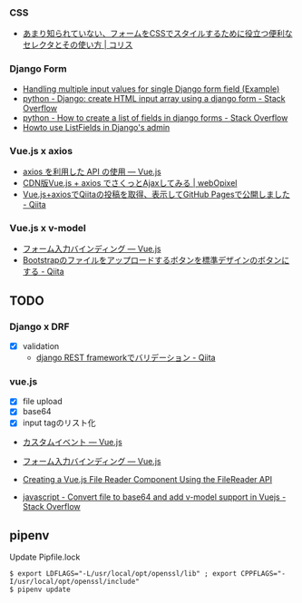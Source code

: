### CSS

- [あまり知られていない、フォームをCSSでスタイルするために役立つ便利なセレクタとその使い方 | コリス](https://coliss.com/articles/build-websites/operation/css/advanced-css-form-styling.html "あまり知られていない、フォームをCSSでスタイルするために役立つ便利なセレクタとその使い方 | コリス")

### Django Form

- [Handling multiple input values for single Django form field (Example)](https://coderwall.com/p/kq1d5a/handling-multiple-input-values-for-single-django-form-field "Handling multiple input values for single Django form field (Example)")
- [python - Django: create HTML input array using a django form - Stack Overflow](https://stackoverflow.com/questions/2420094/django-create-html-input-array-using-a-django-form "python - Django: create HTML input array using a django form - Stack Overflow")
- [python - How to create a list of fields in django forms - Stack Overflow](https://stackoverflow.com/questions/17159567/how-to-create-a-list-of-fields-in-django-forms "python - How to create a list of fields in django forms - Stack Overflow")
- [Howto use ListFields in Django's admin](https://gist.github.com/jonashaag/1200165 "Howto use ListFields in Django's admin")


### Vue.js x axios

- [axios を利用した API の使用 — Vue.js](https://jp.vuejs.org/v2/cookbook/using-axios-to-consume-apis.html "axios を利用した API の使用 — Vue.js")
- [CDN版Vue.js + axios でさくっとAjaxしてみる | webOpixel](https://www.webopixel.net/javascript/1471.html "CDN版Vue.js + axios でさくっとAjaxしてみる | webOpixel")
- [Vue.js+axiosでQiitaの投稿を取得、表示してGitHub Pagesで公開しました - Qiita](https://qiita.com/kobu_tomo/items/6f6e86f1226ab0651813 "Vue.js+axiosでQiitaの投稿を取得、表示してGitHub Pagesで公開しました - Qiita")


### Vue.js x v-model

- [フォーム入力バインディング — Vue.js](https://jp.vuejs.org/v2/guide/forms.html#%E3%82%B3%E3%83%B3%E3%83%9D%E3%83%BC%E3%83%8D%E3%83%B3%E3%83%88%E3%81%AE-v-model "フォーム入力バインディング — Vue.js")
- [Bootstrapのファイルをアップロードするボタンを標準デザインのボタンにする - Qiita](https://qiita.com/ynakahira/items/46d44793827920282f75 "Bootstrapのファイルをアップロードするボタンを標準デザインのボタンにする - Qiita")

## TODO

### Django x DRF

- [X] validation
    - [django REST frameworkでバリデーション - Qiita](https://qiita.com/ryoo17/items/326f8adda8423abf1ce4 "django REST frameworkでバリデーション - Qiita")

### vue.js

- [X] file upload
- [X] base64
- [X] input tagのリスト化

- [カスタムイベント — Vue.js](https://jp.vuejs.org/v2/guide/components-custom-events.html#v-model-%E3%82%92%E4%BD%BF%E3%81%A3%E3%81%9F%E3%82%B3%E3%83%B3%E3%83%9D%E3%83%BC%E3%83%8D%E3%83%B3%E3%83%88%E3%81%AE%E3%82%AB%E3%82%B9%E3%82%BF%E3%83%9E%E3%82%A4%E3%82%BA "カスタムイベント — Vue.js")
- [フォーム入力バインディング — Vue.js](https://jp.vuejs.org/v2/guide/forms.html#%E3%82%B3%E3%83%B3%E3%83%9D%E3%83%BC%E3%83%8D%E3%83%B3%E3%83%88%E3%81%AE-v-model "フォーム入力バインディング — Vue.js")

- [Creating a Vue.js File Reader Component Using the FileReader API](https://alligator.io/vuejs/file-reader-component/ "Creating a Vue.js File Reader Component Using the FileReader API")
- [javascript - Convert file to base64 and add v-model support in Vuejs - Stack Overflow](https://stackoverflow.com/questions/53944112/convert-file-to-base64-and-add-v-model-support-in-vuejs "javascript - Convert file to base64 and add v-model support in Vuejs - Stack Overflow")


## pipenv

Update Pipfile.lock
```
$ export LDFLAGS="-L/usr/local/opt/openssl/lib" ; export CPPFLAGS="-I/usr/local/opt/openssl/include"
$ pipenv update
```
